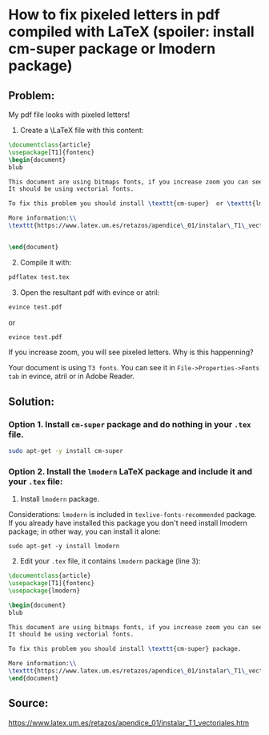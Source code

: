 # How to fix pixeled letters in pdf compiled with LaTeX (spoiler: install cm-super package or lmodern package) 

## Problem: 
My pdf file looks with pixeled letters!

1. Create a \LaTeX file with this content:
```latex
\documentclass{article}
\usepackage[T1]{fontenc}
\begin{document}
blub

This document are using bitmaps fonts, if you increase zoom you can see the pixels. 
It should be using vectorial fonts. 

To fix this problem you should install \texttt{cm-super}  or \texttt{lmodern} package.

More information:\\
\texttt{https://www.latex.um.es/retazos/apendice\_01/instalar\_T1\_vectoriales.htm}


\end{document}
```
2. Compile it with:
```bash
pdflatex test.tex
```

3. Open the resultant pdf with evince or atril:
```bash
evince test.pdf
```
or
```bash
evince test.pdf
```

If you increase zoom, you will see pixeled letters. Why is this happenning?

Your document is using ```T3 fonts```. You can see it in ```File->Properties->Fonts tab``` in evince, atril or in Adobe Reader.

## Solution:
### Option 1. Install ```cm-super``` package and do nothing in your ```.tex``` file.
```bash
sudo apt-get -y install cm-super
```


### Option 2. Install the ```lmodern``` LaTeX package and include it and your ```.tex``` file:

1. Install ```lmodern``` package.

Considerations: ```lmodern``` is included in ```texlive-fonts-recommended``` package. If you already have installed this package you don't need install lmodern package; in other way, you can install it alone:

```
sudo apt-get -y install lmodern
```

2. Edit your ```.tex``` file, it contains ```lmodern``` package (line 3):
```latex
\documentclass{article}
\usepackage[T1]{fontenc}
\usepackage{lmodern}

\begin{document}
blub

This document are using bitmaps fonts, if you increase zoom you can see the pixels. 
It should be using vectorial fonts. 

To fix this problem you should install \texttt{cm-super} package.

More information:\\
\texttt{https://www.latex.um.es/retazos/apendice\_01/instalar\_T1\_vectoriales.htm}
\end{document}
```


## Source:
<https://www.latex.um.es/retazos/apendice_01/instalar_T1_vectoriales.htm>


